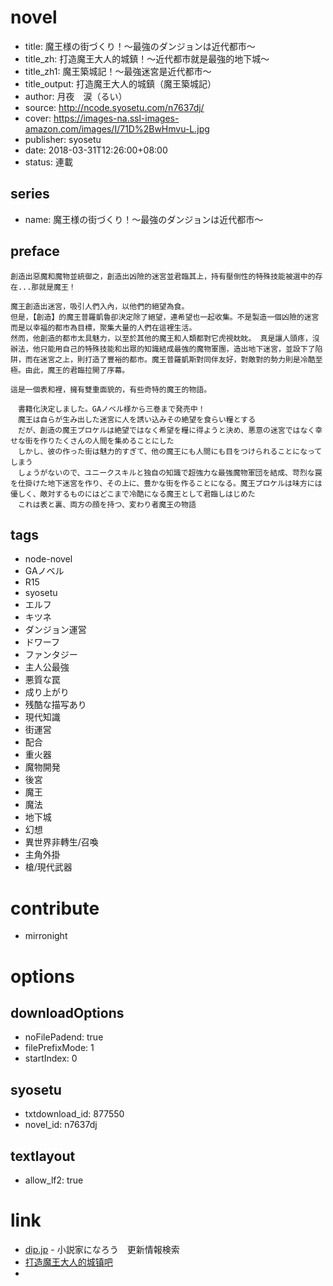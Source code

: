 # novel

- title: 魔王様の街づくり！～最強のダンジョンは近代都市～
- title_zh: 打造魔王大人的城鎮！～近代都市就是最強的地下城～
- title_zh1: 魔王築城記！～最強迷宮是近代都市～
- title_output: 打造魔王大人的城鎮（魔王築城記）
- author: 月夜　涙（るい）
- source: http://ncode.syosetu.com/n7637dj/
- cover: https://images-na.ssl-images-amazon.com/images/I/71D%2BwHmvu-L.jpg
- publisher: syosetu
- date: 2018-03-31T12:26:00+08:00
- status: 連載

## series

- name: 魔王様の街づくり！～最強のダンジョンは近代都市～

## preface


```
創造出惡魔和魔物並統御之，創造出凶險的迷宮並君臨其上，持有壓倒性的特殊技能被選中的存在...那就是魔王！ 

魔王創造出迷宮，吸引人們入內，以他們的絕望為食。 
但是，【創造】的魔王普羅凱魯卻決定除了絕望，連希望也一起收集。不是製造一個凶險的迷宮而是以幸福的都市為目標，聚集大量的人們在這裡生活。 
然而，他創造的都市太具魅力，以至於其他的魔王和人類都對它虎視眈眈。 真是讓人頭疼，沒辦法，他只能用自己的特殊技能和出眾的知識結成最強的魔物軍團，造出地下迷宮，並設下了陷阱，而在迷宮之上，則打造了豐裕的都市。魔王普羅凱斯對同伴友好，對敵對的勢力則是冷酷至極。由此，魔王的君臨拉開了序幕。 

這是一個表和裡，擁有雙重面貌的，有些奇特的魔王的物語。

　書籍化決定しました。GAノベル様から三巻まで発売中！
　魔王は自らが生み出した迷宮に人を誘い込みその絶望を食らい糧とする
　だが、創造の魔王プロケルは絶望ではなく希望を糧に得ようと決め、悪意の迷宮ではなく幸せな街を作りたくさんの人間を集めることにした
　しかし、彼の作った街は魅力的すぎて、他の魔王にも人間にも目をつけられることになってしまう
　しょうがないので、ユニークスキルと独自の知識で超強力な最強魔物軍団を結成、苛烈な罠を仕掛けた地下迷宮を作り、その上に、豊かな街を作ることになる。魔王プロケルは味方には優しく、敵対するものにはどこまで冷酷になる魔王として君臨しはじめた
　これは表と裏、両方の顔を持つ、変わり者魔王の物語
```

## tags

- node-novel
- GAノベル
- R15
- syosetu
- エルフ
- キツネ
- ダンジョン運営
- ドワーフ
- ファンタジー
- 主人公最強
- 悪質な罠
- 成り上がり
- 残酷な描写あり
- 現代知識
- 街運営
- 配合
- 重火器
- 魔物開発
- 後宮
- 魔王
- 魔法
- 地下城
- 幻想
- 異世界非轉生/召喚
- 主角外掛
- 槍/現代武器

# contribute

- mirronight

# options

## downloadOptions

- noFilePadend: true
- filePrefixMode: 1
- startIndex: 0

## syosetu

- txtdownload_id: 877550
- novel_id: n7637dj

## textlayout

- allow_lf2: true

# link

- [dip.jp](https://narou.nar.jp/search.php?text=n7637dj&novel=all&genre=all&new_genre=all&length=0&down=0&up=100) - 小説家になろう　更新情報検索
- [打造魔王大人的城镇吧](https://tieba.baidu.com/f?kw=%E6%89%93%E9%80%A0%E9%AD%94%E7%8E%8B%E5%A4%A7%E4%BA%BA%E7%9A%84%E5%9F%8E%E9%95%87&ie=utf-8 "打造魔王大人的城镇")
- 



